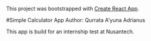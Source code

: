 This project was bootstrapped with [Create React App](https://github.com/facebookincubator/create-react-app).

#Simple Calculator App
Author: Qurrata A'yuna Adrianus

This app is build for an internship test at Nusantech.